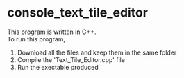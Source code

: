 # console_text_tile_editor

This program is written in C++.<br>
To run this program,<br>
1) Download all the files and keep them in the same folder<br>
2) Compile the 'Text_Tile_Editor.cpp' file<br>
3) Run the exectable produced<br>



